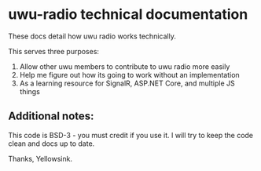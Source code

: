 # uwu-radio technical documentation

These docs detail how uwu radio works technically.

This serves three purposes:
 1. Allow other uwu members to contribute to uwu radio more easily
 2. Help me figure out how its going to work without an implementation
 3. As a learning resource for SignalR, ASP.NET Core, and multiple JS things

## Additional notes:

This code is BSD-3 - you must credit if you use it.
I will try to keep the code clean and docs up to date.

Thanks, Yellowsink.